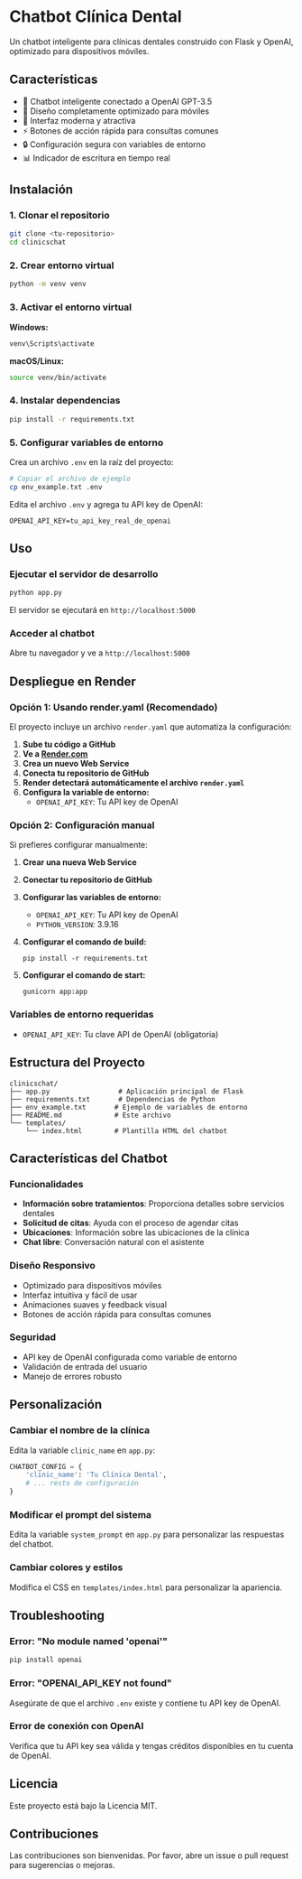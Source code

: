 # Chatbot Clínica Dental

Un chatbot inteligente para clínicas dentales construido con Flask y OpenAI, optimizado para dispositivos móviles.

## Características

- 🤖 Chatbot inteligente conectado a OpenAI GPT-3.5
- 📱 Diseño completamente optimizado para móviles
- 🎨 Interfaz moderna y atractiva
- ⚡ Botones de acción rápida para consultas comunes
- 🔒 Configuración segura con variables de entorno
- 📊 Indicador de escritura en tiempo real

## Instalación

### 1. Clonar el repositorio
```bash
git clone <tu-repositorio>
cd clinicschat
```

### 2. Crear entorno virtual
```bash
python -m venv venv
```

### 3. Activar el entorno virtual

**Windows:**
```bash
venv\Scripts\activate
```

**macOS/Linux:**
```bash
source venv/bin/activate
```

### 4. Instalar dependencias
```bash
pip install -r requirements.txt
```

### 5. Configurar variables de entorno

Crea un archivo `.env` en la raíz del proyecto:
```bash
# Copiar el archivo de ejemplo
cp env_example.txt .env
```

Edita el archivo `.env` y agrega tu API key de OpenAI:
```
OPENAI_API_KEY=tu_api_key_real_de_openai
```

## Uso

### Ejecutar el servidor de desarrollo
```bash
python app.py
```

El servidor se ejecutará en `http://localhost:5000`

### Acceder al chatbot
Abre tu navegador y ve a `http://localhost:5000`

## Despliegue en Render

### Opción 1: Usando render.yaml (Recomendado)
El proyecto incluye un archivo `render.yaml` que automatiza la configuración:

1. **Sube tu código a GitHub**
2. **Ve a [Render.com](https://render.com)**
3. **Crea un nuevo Web Service**
4. **Conecta tu repositorio de GitHub**
5. **Render detectará automáticamente el archivo `render.yaml`**
6. **Configura la variable de entorno:**
   - `OPENAI_API_KEY`: Tu API key de OpenAI

### Opción 2: Configuración manual
Si prefieres configurar manualmente:

1. **Crear una nueva Web Service**
2. **Conectar tu repositorio de GitHub**
3. **Configurar las variables de entorno:**
   - `OPENAI_API_KEY`: Tu API key de OpenAI
   - `PYTHON_VERSION`: 3.9.16

4. **Configurar el comando de build:**
   ```
   pip install -r requirements.txt
   ```

5. **Configurar el comando de start:**
   ```
   gunicorn app:app
   ```

### Variables de entorno requeridas
- `OPENAI_API_KEY`: Tu clave API de OpenAI (obligatoria)

## Estructura del Proyecto

```
clinicschat/
├── app.py                 # Aplicación principal de Flask
├── requirements.txt       # Dependencias de Python
├── env_example.txt       # Ejemplo de variables de entorno
├── README.md             # Este archivo
└── templates/
    └── index.html        # Plantilla HTML del chatbot
```

## Características del Chatbot

### Funcionalidades
- **Información sobre tratamientos**: Proporciona detalles sobre servicios dentales
- **Solicitud de citas**: Ayuda con el proceso de agendar citas
- **Ubicaciones**: Información sobre las ubicaciones de la clínica
- **Chat libre**: Conversación natural con el asistente

### Diseño Responsivo
- Optimizado para dispositivos móviles
- Interfaz intuitiva y fácil de usar
- Animaciones suaves y feedback visual
- Botones de acción rápida para consultas comunes

### Seguridad
- API key de OpenAI configurada como variable de entorno
- Validación de entrada del usuario
- Manejo de errores robusto

## Personalización

### Cambiar el nombre de la clínica
Edita la variable `clinic_name` en `app.py`:

```python
CHATBOT_CONFIG = {
    'clinic_name': 'Tu Clínica Dental',
    # ... resto de configuración
}
```

### Modificar el prompt del sistema
Edita la variable `system_prompt` en `app.py` para personalizar las respuestas del chatbot.

### Cambiar colores y estilos
Modifica el CSS en `templates/index.html` para personalizar la apariencia.

## Troubleshooting

### Error: "No module named 'openai'"
```bash
pip install openai
```

### Error: "OPENAI_API_KEY not found"
Asegúrate de que el archivo `.env` existe y contiene tu API key de OpenAI.

### Error de conexión con OpenAI
Verifica que tu API key sea válida y tengas créditos disponibles en tu cuenta de OpenAI.

## Licencia

Este proyecto está bajo la Licencia MIT.

## Contribuciones

Las contribuciones son bienvenidas. Por favor, abre un issue o pull request para sugerencias o mejoras. 